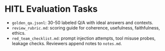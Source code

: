 # HITL Evaluation Tasks
- `golden_qa.jsonl`: 30-50 labeled Q/A with ideal answers and contexts.
- `review_rubric.md`: scoring guide for coherence, usefulness, faithfulness, ethics.
- `red_team_checklist.md`: prompt injection attempts, tool misuse probes, leakage checks.
Reviewers append notes to `notes.md`.
